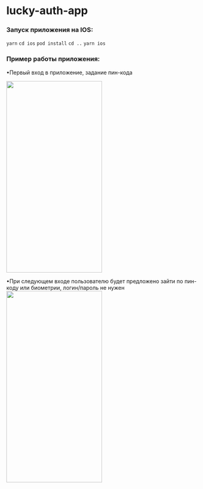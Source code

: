 # lucky-auth-app

### Запуск приложения на IOS:
`yarn`
`cd ios`
`pod install`
`cd ..`
`yarn ios`

### Пример работы приложения:

•Первый вход в приложение, задание пин-кода

<img src="https://github.com/falconbow/lucky-auth-app/blob/main/readme-assets/Screen%20Recording%202020-12-29%20at%2016.30.24.gif" width="250" height="500"/>

•При следующем входе пользователю будет предложено зайти по пин-коду или биометрии, логин/пароль не нужен
<img src="https://github.com/falconbow/lucky-auth-app/blob/main/readme-assets/Screen%20Recording%202020-12-29%20at%2016.34.15.gif" width="250" height="500"/>
